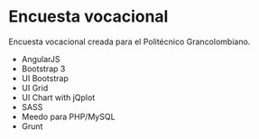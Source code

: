 # Encuesta vocacional
Encuesta vocacional creada para el Politécnico Grancolombiano.

* AngularJS
* Bootstrap 3
* UI Bootstrap
* UI Grid
* UI Chart with jQplot
* SASS
* Meedo para PHP/MySQL
* Grunt
